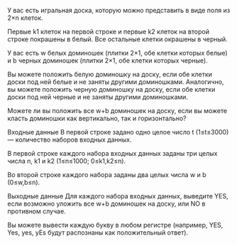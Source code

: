 ﻿У вас есть игральная доска, которую можно представить в виде поля из 2×n клеток.

Первые k1 клеток на первой строке и первые k2 клеток на второй строке покрашены в белый. Все остальные клетки окрашены в черный.

У вас есть w белых доминошек (плитки 2×1, обе клетки которых белые) и b черных доминошек (плитки 2×1, обе клетки которых черные).

Вы можете положить белую доминошку на доску, если обе клетки доски под ней белые и не заняты другими доминошками. Аналогично, вы можете положить черную доминошку на доску, если обе клетки доски под ней черные и не заняты другими доминошками.

Можете ли вы положить все w+b доминошек на доску, если вы можете класть доминошки как вертикально, так и горизонтально?

Входные данные
В первой строке задано одно целое число t (1≤t≤3000) — количество наборов входных данных.

В первой строке каждого набора входных данных заданы три целых числа n, k1 и k2 (1≤n≤1000; 0≤k1,k2≤n).

Во второй строке каждого набора заданы два целых числа w и b (0≤w,b≤n).

Выходные данные
Для каждого набора входных данных, выведите YES, если возможно уложить все w+b доминошек на доску, или NO в противном случае.

Вы можете вывести каждую букву в любом регистре (например, YES, Yes, yes, yEs будут распознаны как положительный ответ).